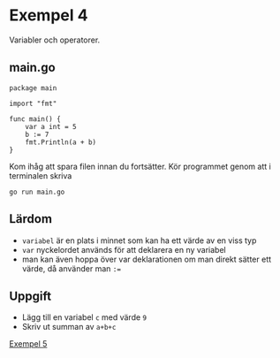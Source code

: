 # Exempel 4

Variabler och operatorer.

## main.go

	package main
	
	import "fmt"
	
	func main() {
		var a int = 5
		b := 7
		fmt.Println(a + b)
	}
	
Kom ihåg att spara filen innan du fortsätter. Kör programmet genom att i terminalen skriva

	go run main.go
	
	
## Lärdom

- `variabel` är en plats i minnet som kan ha ett värde av en viss typ
- `var` nyckelordet används för att deklarera en ny variabel
- man kan även hoppa över var deklarationen om man direkt sätter ett värde, då använder man `:=` 

## Uppgift

- Lägg till en variabel `c` med värde `9`
- Skriv ut summan av `a+b+c`

[Exempel 5](../exempel5/README.md#exempel-5)
